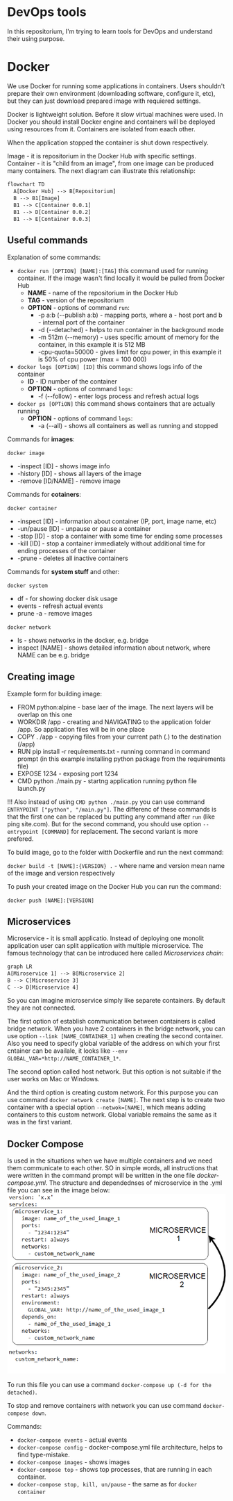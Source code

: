 # DevOps tools
In this repositorium, I'm trying to learn tools for DevOps and understand their using purpose.

# Docker

We use Docker for running some applications in containers. Users shouldn't prepare their own environment (downloading software, configure it, etc), but they can just download prepared image with requiered settings.

Docker is lightweight solution. Before it slow virtual machines were used. In Docker you should install Docker engine and containers will be deployed using resources from it. Containers are isolated from eaach other.

When the application stopped the container is shut down respectively.

Image - it is repositorium in the Docker Hub with specific settings. Container - it is "child from an image", from one image can be produced many containers. The next diagram can illustrate this relationship:

```mermaid
flowchart TD
  A[Docker Hub] --> B[Repositorium]
  B --> B1[Image]
  B1 --> C[Container 0.0.1]
  B1 --> D[Container 0.0.2]
  B1 --> E[Container 0.0.3]
```

## Useful commands
Explanation of some commands:
- ``docker run [OPTION] [NAME]:[TAG]``  this command used for running container. If the image wasn't find locally it would be pulled from Docker Hub
  - **NAME** - name of the repositorium in the Docker Hub
  - **TAG** - version of the repositorium
  - **OPTION** - options of command `run`:
    - -p a:b (--publish a:b) - mapping ports, where a - host port and b - internal port of the container
    - -d (--detached) - helps to run container in the background mode
    - -m 512m (--memory) - uses specific amount of memory for the container, in this example it is 512 MB
    - -cpu-quota=50000 - gives limit for cpu power, in this example it is 50% of cpu power (max = 100 000)
- ``docker logs [OPTiON] [ID]`` this command shows logs info of the container
  - **ID** - ID number of the container
  - **OPTION** - options of command `logs`:
    - -f (--follow) - enter logs process and refresh actual logs
- ``docker ps [OPTiON]`` this command shows containers that are actually running
  - **OPTION** - options of command `logs`:
    - -a (--all) - shows all containers as well as running and stopped

Commands for **images**:

``docker image``
 - -inspect [ID] - shows image info
 - -history [ID] - shows all layers of the image
 - -remove [ID/NAME] - remove image

Commands for **cotainers**:

``docker container``
- -inspect [ID] - information about container (IP, port, image name, etc)
- -un/pause [ID] - unpause or pause a container
- -stop [ID] - stop a container with some time for ending some processes
- -kill [ID] - stop a container immediately without additional time for ending processes of the container
- -prune - deletes all inactive containers

Commands for **system stuff** and other:

``docker system``
- df - for showing docker disk usage
- events - refresh actual events
- prune -a - remove images

``docker network``
- ls - shows networks in the docker, e.g. bridge
- inspect [NAME] - shows detailed information about network, where NAME can be e.g. bridge
## Creating image

Example form for building image:
- FROM python:alpine - base laer of the image. The next layers  will be overlap on this one
- WORKDIR /app - creating and NAVIGATING to the application folder /app. So application files will be in one place
- COPY . /app - copying files from your current path (.) to the destination (/app)
- RUN pip install -r requirements.txt - running command in command prompt (in this example installing python package from the requirements file)
- EXPOSE 1234 - exposing port 1234
- CMD python ./main.py - startng application running python file launch.py

!!! Also instead of using ``CMD python ./main.py`` you can use command ``ENTRYPOINT ["python", "/main.py"]``. The differenc of these commands is that the first one can be replaced bu putting any command after ``run`` (like ping site.com). But for the second command, you should use option ``--entrypoint [COMMAND]`` for replacement. The second variant is more prefered. 

To build image, go to the folder witth Dockerfile and run the next command:

``docker build -t [NAME]:{VERSION} .`` - where name and version mean name of the image and version respectively

To push your created image on the Docker Hub you can  run the command:

``docker push [NAME]:[VERSION]``

## Microservices

Microservice - it is small applicatio. Instead of deploying one monolit application user can split application with multiple microservice. The famous technology that can be introduced here called *Microservices chain*:

```mermaid
graph LR
A[Miroservice 1] --> B[Microservice 2]
B --> C[Microservice 3]
C --> D[Microservice 4]
```

So you can imagine microservice simply like separete containers. By default they are not connected.

The first option of establish communication between containers is called bridge network. When you have 2 containers in the bridge network, you can use option ``--link [NAME_CONTAINER_1]`` when creating the second container. Also you need to specify global variable of the address on which your first cntainer can be availale, it looks like ``--env GLOBAL_VAR=*http://NAME_CONTAINER_1*``.

The second option called host network. But this option is not suitable if the user works on Mac or Windows.

And the third option is creating custom network. For this purpose you can use command ``docker network create [NAME]``. The next step is to create two container with a special option ``--netwok=[NAME]``, which means adding containers to this custom network. Global variable remains the same as it was in the first variant.

## Docker Compose

Is used in the situations when we have multiple containers and we need them communicate to each other. SO in simple words, all instructions that were written in the command prompt will be written in the one file *docker-compose.yml*.
The structure and dependednses of microservice in the .yml file you can see in the image below:
![sdgsd!](/docker_img/microservices_yml.png)


To run this file you can use a command ``docker-compose up (-d for the detached)``.

To stop and remove containers with network you can use command ``docker-compose down``.

Commands:
- ``docker-compose events`` - actual events
- ``docker-compose config`` - docker-compose.yml file architecture, helps to find type-mistake.
-  ``docker-compose images`` - shows images
-  ``docker-compose top`` - shows top processes, that are running in each container.
-  ``docker-compose stop, kill, un/pause`` - the same as for ``docker container``


